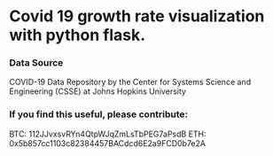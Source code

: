 # Covid 19 growth rate visualization with python flask.

### Data Source
COVID-19 Data Repository by the Center for Systems Science and Engineering (CSSE) at Johns Hopkins University

### If you find this useful, please contribute:

BTC: 112JJvxsvRYn4QtpWJqZmLsTbPEG7aPsdB
ETH: 0x5b857cc1103c82384457BACdcd6E2a9FCD0b7e2A

